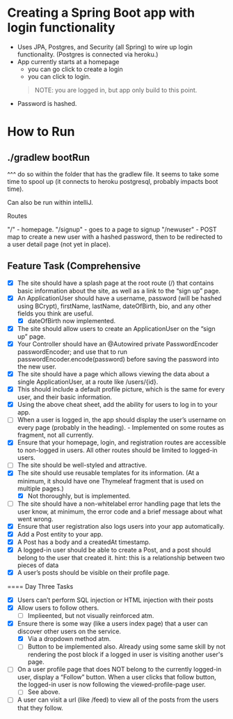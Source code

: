# Creating a Spring Boot app with login functionality

- Uses JPA, Postgres, and Security (all Spring) to wire up login functionality. (Postgres is connected via heroku.)
- App currently starts at a homepage
    - you can go click to create a login
    - you can click to login.
    > NOTE: you are logged in, but app only build to this point.
- Password is hashed.

# How to Run
## ./gradlew bootRun
^^^ do so within the folder that has the gradlew file. It seems to take some time to spool up (it connects to heroku postgresql, probably impacts boot time).

Can also be run within intelliJ.

Routes

"/" - homepage.
"/signup" - goes to a page to signup
"/newuser" - POST map to create a new user with a hashed password, then to be redirected to a user detail page (not yet in place).

## Feature Task (Comprehensive

- [x] The site should have a splash page at the root route (/) that contains basic information about the site, as well as a link to the “sign up” page.
- [x] An ApplicationUser should have a username, password (will be hashed using BCrypt), firstName, lastName, dateOfBirth, bio, and any other fields you think are useful.
    - [x] dateOfBirth now implemented.
- [x] The site should allow users to create an ApplicationUser on the “sign up” page.
- [x] Your Controller should have an @Autowired private PasswordEncoder passwordEncoder; and use that to run passwordEncoder.encode(password) before saving the password into the new user.
- [x] The site should have a page which allows viewing the data about a single ApplicationUser, at a route like /users/{id}.
- [x] This should include a default profile picture, which is the same for every user, and their basic information.
- [x] Using the above cheat sheet, add the ability for users to log in to your app.
- [ ] When a user is logged in, the app should display the user’s username on every page (probably in the heading).
        - Implemented on some routes as fragment, not all currently.
- [x] Ensure that your homepage, login, and registration routes are accessible to non-logged in users. All other routes should be limited to logged-in users.
- [ ] The site should be well-styled and attractive.
- [x] The site should use reusable templates for its information. (At a minimum, it should have one Thymeleaf fragment that is used on multiple pages.)
   - [x] Not thoroughly, but is implemented.
- [ ] The site should have a non-whitelabel error handling page that lets the user know, at minimum, the error code and a brief message about what went wrong.
- [x] Ensure that user registration also logs users into your app automatically.
- [x] Add a Post entity to your app.
- [x] A Post has a body and a createdAt timestamp.
- [x] A logged-in user should be able to create a Post, and a post should belong to the user that created it.
hint: this is a relationship between two pieces of data
- [x] A user’s posts should be visible on their profile page.

==== Day Three Tasks

- [x] Users can’t perform SQL injection or HTML injection with their posts
- [x] Allow users to follow others.
    - [ ] Implieented, but not visually reinforced atm.
- [x] Ensure there is some way (like a users index page) that a user can discover other users on the service.
    - [x] Via a dropdown method atm.
    - [ ] Button to be implemented also. Already using some same skill by not rendering the post block if a logged in user is visiting another user's page.    
- [ ] On a user profile page that does NOT belong to the currently logged-in user, display a “Follow” button. When a user clicks that follow button, the logged-in user is now following the viewed-profile-page user.
    - [ ] See above.
- [ ] A user can visit a url (like /feed) to view all of the posts from the users that they follow.